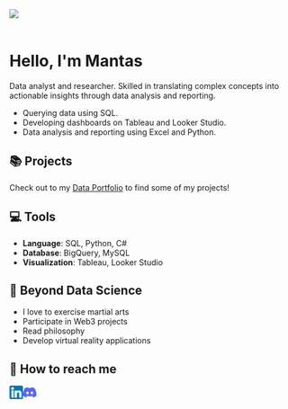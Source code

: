 <img src="https://github.com/Anmol-Baranwal/Cool-GIFs-For-GitHub/assets/74038190/80728820-e06b-4f96-9c9e-9df46f0cc0a5" width="600">
<br><br>

# Hello, I'm Mantas

Data analyst and researcher. Skilled in translating complex concepts into actionable insights through data analysis and reporting.  

- Querying data using SQL.
- Developing dashboards on Tableau and Looker Studio.
- Data analysis and reporting using Excel and Python.

## 📚 Projects

Check out to my [Data Portfolio](https://github.com/MantasTech/Data-Portfolio/blob/main/README.md) to find some of my projects!
## 💻 Tools

- **Language**: SQL, Python, C#
- **Database**: BigQuery, MySQL
- **Visualization**: Tableau, Looker Studio

## 🌄 Beyond Data Science

-  I love to exercise martial arts
-  Participate in Web3 projects
-  Read philosophy
-  Develop virtual reality applications

## 🏴 How to reach me

<a href="https://www.linkedin.com/in/mantastech/"><img align="left" src="https://github.com/MantasTech/MantasTech/blob/main/images/linkedin.png" alt="icon | LinkedIn" width="24px"/></a>
<a href="https://discordapp.com/users/417571381601894400"><img align="left" src="https://github.com/MantasTech/MantasTech/blob/main/images/discord.png" alt="icon | Discord" width="24px"/></a>


